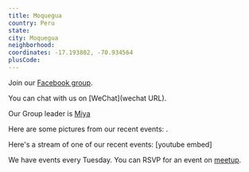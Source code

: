```yaml
---
title: Moquegua
country: Peru
state: 
city: Moquegua
neighborhood: 
coordinates: -17.193802, -70.934564
plusCode:
---
```

Join our [Facebook group](https://www.facebook.com/groups/free.code.camp.moquegua).

You can chat with us on [WeChat](wechat URL).

Our Group leader is [Miya](freecodecamp.org/miya)

Here are some pictures from our recent events:
![]().

Here's a stream of one of our recent events:
[youtube embed]

We have events every Tuesday. You can RSVP for an event on [meetup](meetupurl).

